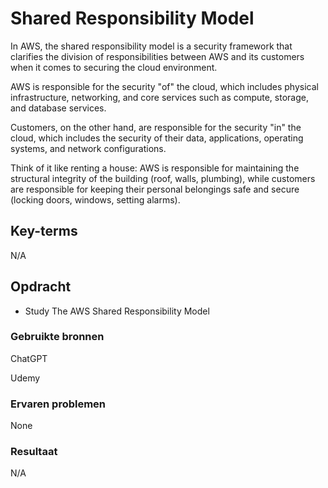 # Shared Responsibility Model
In AWS, the shared responsibility model is a security framework that clarifies the division of responsibilities between AWS and its customers when it comes to securing the cloud environment.

AWS is responsible for the security "of" the cloud, which includes physical infrastructure, networking, and core services such as compute, storage, and database services.

Customers, on the other hand, are responsible for the security "in" the cloud, which includes the security of their data, applications, operating systems, and network configurations.

Think of it like renting a house: AWS is responsible for maintaining the structural integrity of the building (roof, walls, plumbing), while customers are responsible for keeping their personal belongings safe and secure (locking doors, windows, setting alarms).

## Key-terms
N/A

## Opdracht
- Study The AWS Shared Responsibility Model
### Gebruikte bronnen
ChatGPT

Udemy

### Ervaren problemen
None

### Resultaat
N/A
